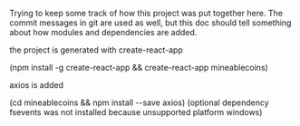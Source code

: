 Trying to keep some track of how this project was put together here.
The commit messages in git are used as well, but this doc should tell something about how modules and dependencies are added.

the project is generated with create-react-app

(npm install -g create-react-app && create-react-app mineablecoins)

axios is added


(cd mineablecoins && npm install --save axios)
(optional dependency fsevents was not installed because unsupported platform windows)

